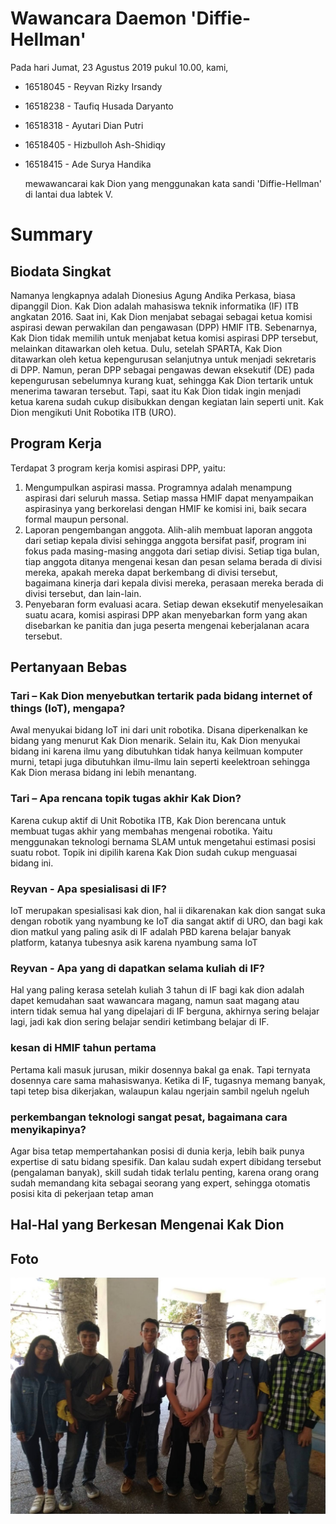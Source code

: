 # Wawancara Daemon 'Diffie-Hellman'
Pada hari Jumat, 23 Agustus 2019 pukul 10.00, kami,
* 16518045 - Reyvan Rizky Irsandy
* 16518238 - Taufiq Husada Daryanto
* 16518318 - Ayutari Dian Putri
* 16518405 - Hizbulloh Ash-Shidiqy
* 16518415 - Ade Surya Handika

  mewawancarai kak Dion yang menggunakan kata sandi 'Diffie-Hellman' di lantai dua labtek V.

# Summary
## Biodata Singkat
  Namanya lengkapnya adalah Dionesius Agung Andika Perkasa, biasa dipanggil Dion. Kak Dion adalah mahasiswa teknik informatika (IF) ITB angkatan 2016. Saat ini, Kak Dion menjabat sebagai sebagai ketua komisi aspirasi dewan perwakilan dan pengawasan (DPP) HMIF ITB. Sebenarnya, Kak Dion tidak memilih untuk menjabat ketua komisi aspirasi DPP tersebut, melainkan ditawarkan oleh ketua. Dulu, setelah SPARTA, Kak Dion ditawarkan oleh ketua kepengurusan selanjutnya untuk menjadi sekretaris di DPP. Namun, peran DPP sebagai pengawas dewan eksekutif (DE) pada kepengurusan sebelumnya kurang kuat, sehingga Kak Dion tertarik untuk menerima tawaran tersebut. Tapi, saat itu Kak Dion tidak ingin menjadi ketua karena sudah cukup disibukkan dengan kegiatan lain seperti unit. Kak Dion mengikuti Unit Robotika ITB (URO).
  
## Program Kerja
 Terdapat 3 program kerja komisi aspirasi DPP, yaitu:
  1. Mengumpulkan aspirasi massa. Programnya adalah menampung aspirasi dari seluruh massa. Setiap massa HMIF dapat menyampaikan aspirasinya yang berkorelasi dengan HMIF ke komisi ini, baik secara formal maupun personal.
  2. Laporan pengembangan anggota. Alih-alih membuat laporan anggota dari setiap kepala divisi sehingga anggota bersifat pasif, program ini fokus pada masing-masing anggota dari setiap divisi. Setiap tiga bulan, tiap anggota ditanya mengenai kesan dan pesan selama berada di divisi mereka, apakah mereka dapat berkembang di divisi tersebut, bagaimana kinerja dari kepala divisi mereka, perasaan mereka berada di divisi tersebut, dan lain-lain.
  3. Penyebaran form evaluasi acara. Setiap dewan eksekutif menyelesaikan suatu acara, komisi aspirasi DPP akan menyebarkan form yang akan disebarkan ke panitia dan juga peserta mengenai keberjalanan acara tersebut. 
 
## Pertanyaan Bebas
### Tari – Kak Dion menyebutkan tertarik pada bidang internet of things (IoT), mengapa?
  Awal menyukai bidang IoT ini dari unit robotika. Disana diperkenalkan ke bidang yang menurut Kak Dion menarik. Selain itu, Kak Dion menyukai bidang ini karena ilmu yang dibutuhkan tidak hanya keilmuan komputer murni, tetapi juga dibutuhkan ilmu-ilmu lain seperti keelektroan sehingga Kak Dion merasa bidang ini lebih menantang.

### Tari – Apa rencana topik tugas akhir Kak Dion?
  Karena cukup aktif di Unit Robotika ITB, Kak Dion berencana untuk membuat tugas akhir yang membahas mengenai robotika. Yaitu menggunakan teknologi bernama SLAM untuk mengetahui estimasi posisi suatu robot. Topik ini dipilih karena Kak Dion sudah cukup menguasai bidang ini.

### Reyvan - Apa spesialisasi di IF?
  IoT merupakan spesialisasi kak dion, hal ii dikarenakan kak dion sangat suka dengan robotik yang nyambung ke IoT dia sangat aktif di URO, dan bagi kak dion matkul yang paling asik di IF adalah PBD karena belajar banyak platform, katanya tubesnya asik karena nyambung sama IoT

### Reyvan - Apa yang di dapatkan selama kuliah di IF?
  Hal yang paling kerasa setelah kuliah 3 tahun di IF bagi kak dion adalah dapet kemudahan saat wawancara magang, namun saat magang atau intern tidak semua hal yang dipelajari di IF berguna, akhirnya sering belajar lagi, jadi kak dion sering belajar sendiri ketimbang belajar di IF.

### kesan di HMIF tahun pertama
Pertama kali masuk jurusan, mikir dosennya bakal ga enak. Tapi ternyata dosennya care sama mahasiswanya. Ketika di IF, tugasnya memang banyak, tapi tetep bisa dikerjakan, walaupun kalau ngerjain sambil ngeluh ngeluh

### perkembangan teknologi sangat pesat, bagaimana cara menyikapinya?
Agar bisa tetap mempertahankan posisi di dunia kerja, lebih baik punya expertise di satu bidang spesifik. Dan kalau sudah expert dibidang tersebut (pengalaman banyak), skill sudah tidak terlalu penting, karena orang orang sudah memandang kita sebagai seorang yang expert, sehingga otomatis posisi kita di pekerjaan tetap aman

## Hal-Hal yang Berkesan Mengenai Kak Dion
 
## Foto
  ![foto bersama](./16518045-16518238-16518318-16518405-16518415.jpg)

